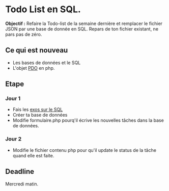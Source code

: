 # Todo List en SQL.
**Objectif :** Refaire la Todo-list de la semaine dernière et remplacer le fichier JSON par une base de donnée en SQL. 
Repars de ton fichier existant, ne pars pas de zéro.

## Ce qui est nouveau 
- Les bases de données et le SQL
- L'objet [PDO](https://openclassrooms.com/courses/concevez-votre-site-web-avec-php-et-mysql/lire-des-donnees-2) en php.

## Etape 

### Jour 1 
- Fais les [exos sur le SQL](https://github.com/becodeorg/Turing-promo-4/tree/master/parcours/3-MySQL)
- Créer ta base de données
- Modifie formulaire.php pourq'il écrive les nouvelles tâches dans la base de données.

### Jour 2
- Modifie le fichier contenu php pour qu'il update le status de la tâche quand elle est faite. 

## Deadline 
Mercredi matin. 
